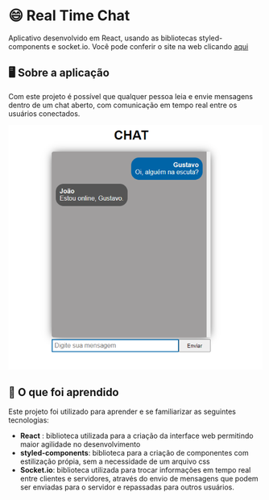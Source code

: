 # :smile: Real Time Chat

Aplicativo desenvolvido em React, usando as bibliotecas styled-components e socket.io.
Você pode conferir o site na web clicando [aqui](https://realtc.herokuapp.com/)

## :desktop_computer: Sobre a aplicação

Com este projeto é possível que qualquer pessoa leia e envie mensagens dentro de um chat aberto, com comunicação em tempo real entre os usuários conectados.

![Chat](https://raw.githubusercontent.com/alvaropms/real-time-chat/frontend/frontend/assets/chat.png "Chat")

## :open_book: O que foi aprendido

Este projeto foi utilizado para aprender e se familiarizar as seguintes tecnologias:
- **React** : biblioteca utilizada para a criação da interface web permitindo maior agilidade no desenvolvimento
- **styled-components**: biblioteca para a criação de componentes com estilização própia, sem a necessidade de um arquivo css
- **Socket.io**: biblioteca utilizada para trocar informações em tempo real entre clientes e servidores, através do envio de mensagens que podem ser enviadas para o servidor e repassadas para outros usuários.
